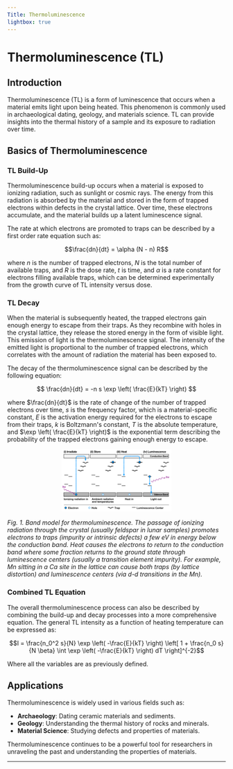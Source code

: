 ```yaml
---
Title: Thermoluminescence
lightbox: true
---
```



# Thermoluminescence (TL)

## Introduction

Thermoluminescence (TL) is a form of luminescence that occurs when a material emits light upon being heated. This phenomenon is commonly used in archaeological dating, geology, and materials science. TL can provide insights into the thermal history of a sample and its exposure to radiation over time.

## Basics of Thermoluminescence

### TL Build-Up

Thermoluminescence build-up occurs when a material is exposed to ionizing radiation, such as sunlight or cosmic rays. The energy from this radiation is absorbed by the material and stored in the form of trapped electrons within defects in the crystal lattice. Over time, these electrons accumulate, and the material builds up a latent luminescence signal.

The rate at which electrons are promoted to traps can be described by a first order rate equation such as:

$$\frac{dn}{dt} = \alpha (N - n) R$$

where $n$ is the number of trapped electrons, $N$ is the total number of available traps, and $R$ is the dose rate, $t$ is time, and $\alpha$ is a rate constant for electrons filling available traps, which can be determined experimentally from the growth curve of TL intensity versus dose.

### TL Decay

When the material is subsequently heated, the trapped electrons gain enough energy to escape from their traps. As they recombine with holes in the crystal lattice, they release the stored energy in the form of visible light. This emission of light is the thermoluminescence signal. The intensity of the emitted light is proportional to the number of trapped electrons, which correlates with the amount of radiation the material has been exposed to.
	
The decay of the thermoluminescence signal can be described by the following equation:


$$
\frac{dn}{dt} = -n s \exp \left( \frac{E}{kT} \right)
$$

where $\frac{dn}{dt}$ is the rate of change of the number of trapped electrons over time, $s$ is the frequency factor, which is a material-specific constant, $E$ is the activation energy required for the electrons to escape from their traps, $k$ is Boltzmann's constant, $T$ is the absolute temperature, and $\exp \left( \frac{E}{kT} \right)$ is the exponential term describing the probability of the trapped electrons gaining enough energy to escape.

<p><center><img src="static/tlmechanism.png" width="50%"></center></P>
<em> 
Fig. 1.  Band model for thermoluminescence.  The passage of ionizing radiation through the crystal (usually feldspar in lunar samples) promotes electrons to traps (impurity or intrinsic defects) a few eV in energy below the conduction band.  Heat causes the electrons to return to the conduction band where some fraction returns to the ground state through luminescence centers (usually a transition element impurity). For example, Mn sitting in a Ca site in the lattice can cause both traps (by lattice distortion) and luminescence centers (via d-d transitions in the Mn). </em>


### Combined TL Equation

The overall thermoluminescence process can also be described by combining the build-up and decay processes into a more comprehensive equation. The general TL intensity as a function of heating temperature can be expressed as:

$$I = \frac{n_0^2 s}{N} \exp \left( -\frac{E}{kT} \right) \left[ 1 + \frac{n_0 s}{N \beta} \int \exp \left( -\frac{E}{kT} \right) dT \right]^{-2}$$


Where all the variables are as previously defined.

## Applications

Thermoluminescence is widely used in various fields such as:
- **Archaeology**: Dating ceramic materials and sediments.
- **Geology**: Understanding the thermal history of rocks and minerals.
- **Material Science**: Studying defects and properties of materials.

Thermoluminescence continues to be a powerful tool for researchers in unraveling the past and understanding the properties of materials.

---


